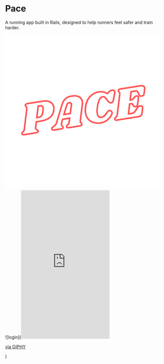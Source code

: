 # Pace

A running app built in Rails, designed to help runners feel safer and train harder.

![logo](app/assets/images/pace-logo.png)
![login](<iframe src="https://giphy.com/embed/5hmLetq8K5UDfecO5v" width="286" height="480" frameBorder="0" class="giphy-embed" allowFullScreen></iframe><p><a href="https://giphy.com/gifs/5hmLetq8K5UDfecO5v">via GIPHY</a></p>)
